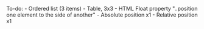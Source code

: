 To-do:
    - Ordered list (3 items)
    - Table, 3x3
    - HTML Float property "..position one element to the side of another"
    - Absolute position x1
    - Relative position x1